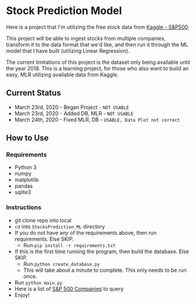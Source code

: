 # Stock Prediction Model  

Here is a project that I'm utilizing the free stock data from
[Kaggle - S&P500](https://www.kaggle.com/camnugent/sandp500).

This project will be able to ingest stocks from multiple companies, transform it to the
data format that we'd like, and then run it through the ML model that I have built
(utilizing Linear Regression).

The current limitations of this project is the dataset only being available until
the year 2018. This is a learning project, for those who also want to build an easy, MLR utilizing available data from Kaggle.  

## Current Status  
* March 23rd, 2020 - Began Project - `NOT USABLE`  
* March 23rd, 2020 - Added DB, MLR - `NOT USABLE`
* March 24th, 2020 - Fixed MLR, DB - `USABLE, Data Plot not correct`

## How to Use  

### Requirements  
* Python 3
* numpy
* matplotlib
* pandas
* sqlite3

### Instructions
* git clone repo into local
* `cd` into `StocksPrediction_ML` directory
* If you do not have any of the requirements above, then run requirements. Else SKIP.
	* Run `pip install -r requirements.txt`
* If this is the first time running the program, then build the database. Else SKIP.
	* Run `python create_database.py`
	* This will take about a minute to complete. This only needs to be run once.
* Run `python main.py`
* Here is a list of [S&P 500 Companies](https://en.wikipedia.org/wiki/List_of_S%26P_500_companies) to query
* Enjoy!
